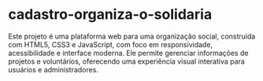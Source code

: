# cadastro-organiza-o-solidaria
Este projeto é uma plataforma web para uma organização social, construída com HTML5, CSS3 e JavaScript, com foco em responsividade, acessibilidade e interface moderna. Ele permite gerenciar informações de projetos e voluntários, oferecendo uma experiência visual interativa para usuários e administradores.
